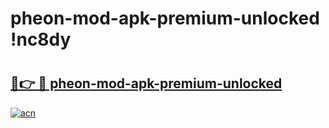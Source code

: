 # pheon-mod-apk-premium-unlocked !nc8dy

# <h2><a href="https://h5epoa.esa.edu.pl?title=pheon-mod-apk-premium-unlocked&ref=nc8dy">🔗👉 🔴 pheon-mod-apk-premium-unlocked</a></h2>

[![acn](https://github.com/user-attachments/assets/0f9c940e-d8b0-45ae-aac7-cd30a18b3e1c)](https://h5epoa.esa.edu.pl?title=pheon-mod-apk-premium-unlocked&ref=nc8dy)


